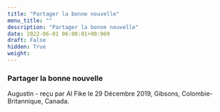 ```yaml
---
title: "Partager la bonne nouvelle"
menu_title: ""
description: "Partager la bonne nouvelle"
date: 2022-06-01 06:00:01+00:969
draft: False
hidden: True
weight:
---
```

### Partager la bonne nouvelle

Augustin - reçu par Al Fike le 29 Décembre 2019, Gibsons, Colombie-Britannique, Canada.



